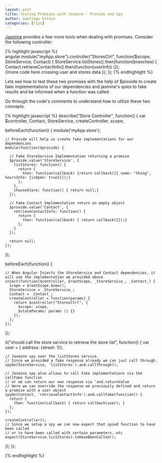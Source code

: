```yaml
---
layout: post
title: Testing Promises with Jasmine - Provide and Spy
author: Santiago Esteva
categories: [tips]
---
```


[Jasmine][1] provides a few more tools when dealing with promises. Consider the following controller: 

{% highlight javascript %}
angular.module("myApp.store").controller("StoresCtrl", function($scope, StoreService, Contact) {
  StoreService.listStores().then(function(branches) {
    Contact.retrieveContactInfo().then(function(userInfo) {});  
        //more code here crossing user and stores data
  });
});
{% endhighlight %}

Lets see how to test these two promises with the help of $provide to create fake implementations of our 
dependencies and jasmine's spies to fake results and be informed when a function was called.

Go through the code's comments to understand how to utilize these two concepts.


{% highlight javascript %}
describe("Store Controller", function() {
  var $controller, Contact, StoreService, createController, scope;
  
  beforeEach(function() {
    module('myApp.store');
    
    // Provide will help us create fake implementations for our dependencies
    module(function($provide) {
    
      // Fake StoreService Implementation returning a promise
      $provide.value('StoreService', {
        listStores: function() {
          return { 
            then: function(callback) {return callback([{ some: "thing", hoursInfo: {isOpen: true}}]);}
          };
        },
        chooseStore: function() { return null;}
      });
      
      // Fake Contact Implementation return an empty object 
      $provide.value('Contact', {
        retrieveContactInfo: function() {
          return {
            then: function(callback) { return callback({});}
          };
        }
      });
      
      return null;
    });
  });
  
  beforeEach(function() {
  
    // When Angular Injects the StoreService and Contact dependencies, it will use the implementation we provided above
    inject(function($controller, $rootScope, _StoreService_, _Contact_) {
      scope = $rootScope.$new();
      StoreService = _StoreService_;
      Contact = _Contact_;
      createController = function(params) {
        return $controller("StoresCtrl", {
          $scope: scope,
          $stateParams: params || {}
        });
      };
    });
  });
  
  it("should call the store service to retrieve the store list", function() {
    var user = { address: {street: 1}};
    
    // Jasmine spy over the listStores service. 
    // Since we provided a fake response already we can just call through. 
    spyOn(StoreService, 'listStores').and.callThrough();
    
    // Jasmine spy also allows to call Fake implementations via the callFake function 
    // or we can return our own response via 'and.returnValue
    // Here we can override the response we previously defined and return a promise with a user object
    spyOn(Contact, 'retrieveContactInfo').and.callFake(function() {
      return {
        then: function(callback) { return callback(user); }
      };
    });
    
    createController();
    // Since we setup a spy we can now expect that spied function to have been called 
    // or to have been called with certain parameters..etc
    expect(StoreService.listStores).toHaveBeenCalled();
  });
});

{% endhighlight %}

[1]: http://jasmine.github.io/
